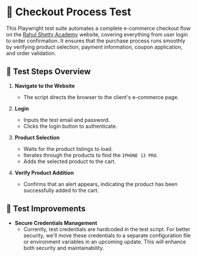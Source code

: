 # 🛒 Checkout Process Test

This Playwright test suite automates a complete e-commerce checkout flow on the [Rahul Shetty Academy](https://rahulshettyacademy.com/client) website, covering everything from user login to order confirmation. It ensures that the purchase process runs smoothly by verifying product selection, payment information, coupon application, and order validation.

## 🚦 Test Steps Overview

1. **Navigate to the Website**
    - The script directs the browser to the client's e-commerce page.

2. **Login**
    - Inputs the test email and password.
    - Clicks the login button to authenticate.

3. **Product Selection**
    - Waits for the product listings to load.
    - Iterates through the products to find the `IPHONE 13 PRO`.
    - Adds the selected product to the cart.

4. **Verify Product Addition**
    - Confirms that an alert appears, indicating the product has been successfully added to the cart.

## 🚀 Test Improvements

- **Secure Credentials Management**
    - Currently, test credentials are hardcoded in the test script. For better security, we'll move these credentials to a separate configuration file or environment variables in an upcoming update. This will enhance both security and maintainability.

